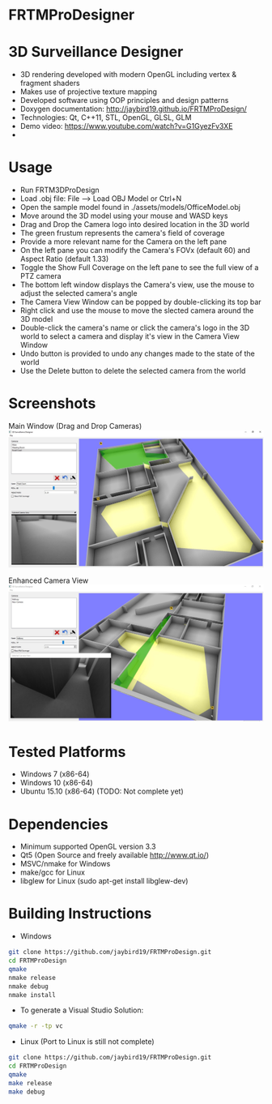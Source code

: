 FRTMProDesigner
===============

3D Surveillance Designer
========================

- 3D rendering developed with modern OpenGL including vertex & fragment shaders
- Makes use of projective texture mapping
- Developed software using OOP principles and design patterns
- Doxygen documentation: http://jaybird19.github.io/FRTMProDesign/
- Technologies: Qt, C++11, STL, OpenGL, GLSL, GLM
- Demo video: https://www.youtube.com/watch?v=G1GyezFv3XE
-

Usage
=====
- Run FRTM3DProDesign
- Load .obj file: File --> Load OBJ Model or Ctrl+N
- Open the sample model found in ./assets/models/OfficeModel.obj
- Move around the 3D model using your mouse and WASD keys
- Drag and Drop the Camera logo into desired location in the 3D world
- The green frustum represents the camera's field of coverage
- Provide a more relevant name for the Camera on the left pane
- On the left pane you can modify the Camera's FOVx (default 60) and Aspect Ratio (default 1.33)
- Toggle the Show Full Coverage on the left pane to see the full view of a PTZ camera
- The bottom left window displays the Camera's view, use the mouse to adjust the selected camera's angle
- The Camera View Window can be popped by double-clicking its top bar
- Right click and use the mouse to move the slected camera around the 3D model
- Double-click the camera's name or click the camera's logo in the 3D world to select a camera and display it's view in the Camera View Window
- Undo button is provided to undo any changes made to the state of the world
- Use the Delete button to delete the selected camera from the world

Screenshots
===========
Main Window (Drag and Drop Cameras)
![Alt text](./misc/screenshots/main_window.jpg?raw=true "Main Window")

Enhanced Camera View
![Alt text](./misc/screenshots/room_corner.jpg?raw=true "Enahnced Camera View")

Tested Platforms
================
- Windows 7 (x86-64)
- Windows 10 (x86-64)
- Ubuntu 15.10 (x86-64) (TODO: Not complete yet)

Dependencies
============
- Minimum supported OpenGL version 3.3
- Qt5 (Open Source and freely available http://www.qt.io/)
- MSVC/nmake for Windows
- make/gcc for Linux
- libglew for Linux (sudo apt-get install libglew-dev)

Building Instructions
=====================
- Windows
```bash
git clone https://github.com/jaybird19/FRTMProDesign.git
cd FRTMProDesign
qmake
nmake release
nmake debug
nmake install
```

- To generate a Visual Studio Solution:
```bash
qmake -r -tp vc
```

- Linux (Port to Linux is still not complete)
```bash
git clone https://github.com/jaybird19/FRTMProDesign.git
cd FRTMProDesign
qmake
make release
make debug
```
